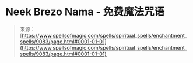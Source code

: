 <!--yml

category: 未分类

date: 2024-06-12 18:44:50

-->

# Neek Brezo Nama - 免费魔法咒语

> 来源：[https://www.spellsofmagic.com/spells/spiritual_spells/enchantment_spells/9083/page.html#0001-01-01](https://www.spellsofmagic.com/spells/spiritual_spells/enchantment_spells/9083/page.html#0001-01-01)
